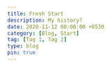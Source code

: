 ```yaml
---
title: Fresh Start
description: My history?
date: 2020-11-12 00:00:00 +0530
category: [Blog, Start]
tag: [Tag 1, Tag 2]
type: blog
pin: true
---
```

